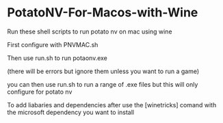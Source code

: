 # PotatoNV-For-Macos-with-Wine
Run these shell scripts to run potato nv on mac using wine

First configure with PNVMAC.sh


Then use run.sh to run potaonv.exe


(there will be errors but ignore them unless you want to run a game)


you can then use run.sh to run a range of .exe files but this will only configure for potato nv

To add liabaries and dependencies after use the [winetricks] comand with the microsoft dependency you want to install

